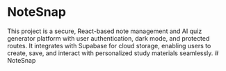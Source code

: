 # NoteSnap
This project is a secure, React-based note management and AI quiz generator platform with user authentication, dark mode, and protected routes. It integrates with Supabase for cloud storage, enabling users to create, save, and interact with personalized study materials seamlessly.
#   N o t e S n a p  
 